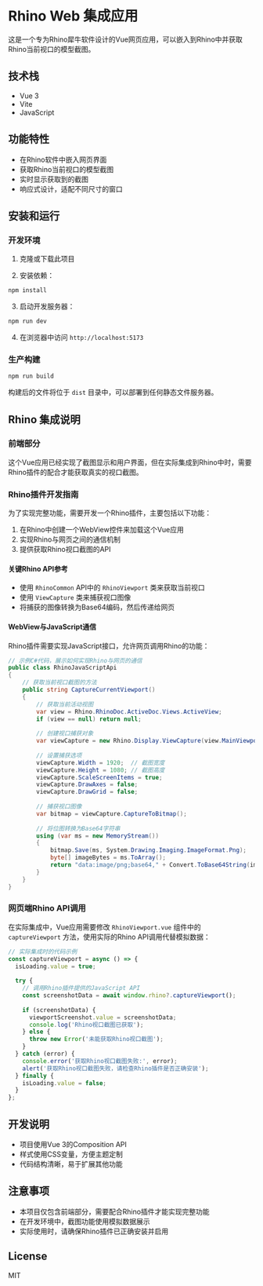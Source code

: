 # Rhino Web 集成应用

这是一个专为Rhino犀牛软件设计的Vue网页应用，可以嵌入到Rhino中并获取Rhino当前视口的模型截图。

## 技术栈

- Vue 3
- Vite
- JavaScript

## 功能特性

- 在Rhino软件中嵌入网页界面
- 获取Rhino当前视口的模型截图
- 实时显示获取到的截图
- 响应式设计，适配不同尺寸的窗口

## 安装和运行

### 开发环境

1. 克隆或下载此项目

2. 安装依赖：
```bash
npm install
```

3. 启动开发服务器：
```bash
npm run dev
```

4. 在浏览器中访问 `http://localhost:5173`

### 生产构建

```bash
npm run build
```

构建后的文件将位于 `dist` 目录中，可以部署到任何静态文件服务器。

## Rhino 集成说明

### 前端部分

这个Vue应用已经实现了截图显示和用户界面，但在实际集成到Rhino中时，需要Rhino插件的配合才能获取真实的视口截图。

### Rhino插件开发指南

为了实现完整功能，需要开发一个Rhino插件，主要包括以下功能：

1. 在Rhino中创建一个WebView控件来加载这个Vue应用
2. 实现Rhino与网页之间的通信机制
3. 提供获取Rhino视口截图的API

#### 关键Rhino API参考

- 使用 `RhinoCommon` API中的 `RhinoViewport` 类来获取当前视口
- 使用 `ViewCapture` 类来捕获视口图像
- 将捕获的图像转换为Base64编码，然后传递给网页

#### WebView与JavaScript通信

Rhino插件需要实现JavaScript接口，允许网页调用Rhino的功能：

```csharp
// 示例C#代码，展示如何实现Rhino与网页的通信
public class RhinoJavaScriptApi
{
    // 获取当前视口截图的方法
    public string CaptureCurrentViewport()
    {
        // 获取当前活动视图
        var view = Rhino.RhinoDoc.ActiveDoc.Views.ActiveView;
        if (view == null) return null;
        
        // 创建视口捕获对象
        var viewCapture = new Rhino.Display.ViewCapture(view.MainViewport);
        
        // 设置捕获选项
        viewCapture.Width = 1920;  // 截图宽度
        viewCapture.Height = 1080; // 截图高度
        viewCapture.ScaleScreenItems = true;
        viewCapture.DrawAxes = false;
        viewCapture.DrawGrid = false;
        
        // 捕获视口图像
        var bitmap = viewCapture.CaptureToBitmap();
        
        // 将位图转换为Base64字符串
        using (var ms = new MemoryStream())
        {
            bitmap.Save(ms, System.Drawing.Imaging.ImageFormat.Png);
            byte[] imageBytes = ms.ToArray();
            return "data:image/png;base64," + Convert.ToBase64String(imageBytes);
        }
    }
}
```

### 网页端Rhino API调用

在实际集成中，Vue应用需要修改 `RhinoViewport.vue` 组件中的 `captureViewport` 方法，使用实际的Rhino API调用代替模拟数据：

```javascript
// 实际集成时的代码示例
const captureViewport = async () => {
  isLoading.value = true;
  
  try {
    // 调用Rhino插件提供的JavaScript API
    const screenshotData = await window.rhino?.captureViewport();
    
    if (screenshotData) {
      viewportScreenshot.value = screenshotData;
      console.log('Rhino视口截图已获取');
    } else {
      throw new Error('未能获取Rhino视口截图');
    }
  } catch (error) {
    console.error('获取Rhino视口截图失败:', error);
    alert('获取Rhino视口截图失败，请检查Rhino插件是否正确安装');
  } finally {
    isLoading.value = false;
  }
};
```

## 开发说明

- 项目使用Vue 3的Composition API
- 样式使用CSS变量，方便主题定制
- 代码结构清晰，易于扩展其他功能

## 注意事项

- 本项目仅包含前端部分，需要配合Rhino插件才能实现完整功能
- 在开发环境中，截图功能使用模拟数据展示
- 实际使用时，请确保Rhino插件已正确安装并启用

## License

MIT
